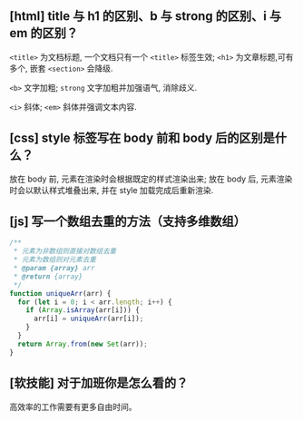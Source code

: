 ## [html] title 与 h1 的区别、b 与 strong 的区别、i 与 em 的区别？

`<title>` 为文档标题, 一个文档只有一个 `<title>` 标签生效; `<h1>` 为文章标题,可有多个, 嵌套 `<section>` 会降级.

`<b>` 文字加粗; `strong` 文字加粗并加强语气, 消除歧义.

`<i>` 斜体; `<em>` 斜体并强调文本内容.

## [css] style 标签写在 body 前和 body 后的区别是什么？

放在 body 前, 元素在渲染时会根据既定的样式渲染出来; 放在 body 后, 元素渲染时会以默认样式堆叠出来, 并在 style 加载完成后重新渲染.

## [js] 写一个数组去重的方法（支持多维数组）

```javascript
/**
 * 元素为非数组则直接对数组去重
 * 元素为数组则对元素去重
 * @param {array} arr
 * @return {array}
 */
function uniqueArr(arr) {
  for (let i = 0; i < arr.length; i++) {
    if (Array.isArray(arr[i])) {
      arr[i] = uniqueArr(arr[i]);
    }
  }
  return Array.from(new Set(arr));
}
```

## [软技能] 对于加班你是怎么看的？

高效率的工作需要有更多自由时间。

